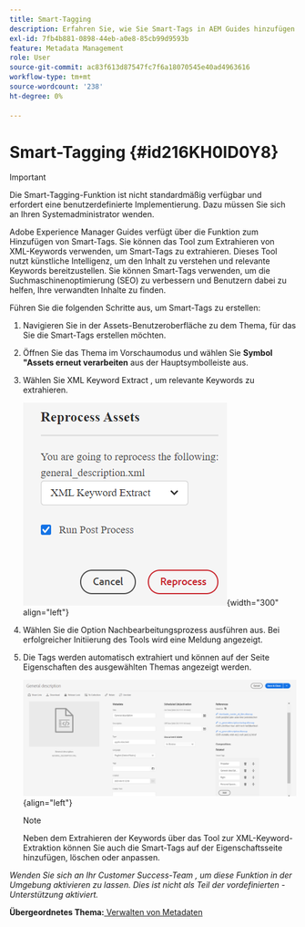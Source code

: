 ```yaml
---
title: Smart-Tagging
description: Erfahren Sie, wie Sie Smart-Tags in AEM Guides hinzufügen. Extrahieren Sie relevante Schlüsselwörter mit dem Tool XML Keyword Extract .
exl-id: 7fb4b881-0898-44eb-a0e8-85cb99d9593b
feature: Metadata Management
role: User
source-git-commit: ac83f613d87547fc7f6a18070545e40ad4963616
workflow-type: tm+mt
source-wordcount: '238'
ht-degree: 0%

---
```


# Smart-Tagging {#id216KH0ID0Y8}

>[!IMPORTANT]
>
> Die Smart-Tagging-Funktion ist nicht standardmäßig verfügbar und erfordert eine benutzerdefinierte Implementierung. Dazu müssen Sie sich an Ihren Systemadministrator wenden.

Adobe Experience Manager Guides verfügt über die Funktion zum Hinzufügen von Smart-Tags. Sie können das Tool zum Extrahieren von XML-Keywords verwenden, um Smart-Tags zu extrahieren. Dieses Tool nutzt künstliche Intelligenz, um den Inhalt zu verstehen und relevante Keywords bereitzustellen. Sie können Smart-Tags verwenden, um die Suchmaschinenoptimierung (SEO) zu verbessern und Benutzern dabei zu helfen, Ihre verwandten Inhalte zu finden.

Führen Sie die folgenden Schritte aus, um Smart-Tags zu erstellen:

1. Navigieren Sie in der Assets-Benutzeroberfläche zu dem Thema, für das Sie die Smart-Tags erstellen möchten.
1. Öffnen Sie das Thema im Vorschaumodus und wählen Sie **Symbol &quot;Assets erneut verarbeiten** aus der Hauptsymbolleiste aus.
1. Wählen Sie XML Keyword Extract , um relevante Keywords zu extrahieren.

   ![](images/smart-tag-reprocess-asset.png){width="300" align="left"}

1. Wählen Sie die Option Nachbearbeitungsprozess ausführen aus. Bei erfolgreicher Initiierung des Tools wird eine Meldung angezeigt.
1. Die Tags werden automatisch extrahiert und können auf der Seite Eigenschaften des ausgewählten Themas angezeigt werden.

   ![](images/properties-smart-tags.png){align="left"}

   >[!NOTE]
   >
   > Neben dem Extrahieren der Keywords über das Tool zur XML-Keyword-Extraktion können Sie auch die Smart-Tags auf der Eigenschaftsseite hinzufügen, löschen oder anpassen.


*Wenden Sie sich an Ihr Customer Success-Team , um diese Funktion in der Umgebung aktivieren zu lassen. Dies ist nicht als Teil der vordefinierten -Unterstützung aktiviert.*

**Übergeordnetes Thema:**[ Verwalten von Metadaten](manage-metadata.md)
